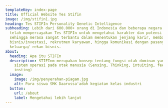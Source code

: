```yaml
---
templateKey: index-page
title: Official Website Tes Stifin
image: /img/stifin1.jpg
heading: Tes STIFIn Personality Genetic Intelligence
subheading: Lebih dari 600.000+ orang di Indonesia dan beberapa negara di Dunia
  telah mempercayakan Tes STIFIn untuk mengetahui karakter dan potensi diri
  sehingga merasa sangat terbantu dalam menentukan jenjang karir, membangun
  bisnis/investasi, rekrutmen karyawan, hingga komunikasi dengan pasangan/
  keluarga/ rekan bisnis.
about:
  heading: Apa itu STIFIn
  description: STIFInm merupakan konsep tentang fungsi otak dominan yang menjadi
    sistem operasi pada otak manusia (Sensing, Thinking, intuiting, feeling dan
    insting)
  image:
    image: /img/penyerahan-piagam.jpg
    alt: Para siswa SMK Daarussa'adah kegiatan kelas industri
  button:
    url: /about
    label: Mengetahui lebih lanjut
---
```

